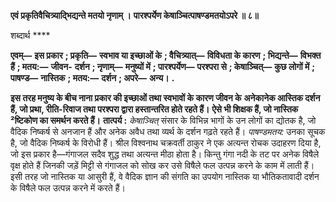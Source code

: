 **एवं प्रकृतिवैचित्र्याद्भिद्यन्ते मतयो नृणाम् ।** **पारश्पर्येण केषाञ्चित्पाषण्डमतयोऽपरे ॥ ८॥** 

शब्दार्थ **** 

**एवम्—** **इस प्रकार** **; प्रकृति—** **स्वभाव या इच्छाओं के** **; वैचित्र्यात्—** **विविधता के कारण** **; भिद्यन्ते—** **विभक्त हैं** **; मतय:—** **जीवन-** **दर्शन** **; नृणाम्—** **मनुष्यों में** **; पारश्पर्येण—** **परश्परा से** **; केषाञ्चित्—** **कुछ लोगों में** **; पाषण्ड—** **नास्तिक** **; मतय:—** **दर्शन** **; अपरे—** **अन्य।** **.** 

**इस तरह मनुष्य के बीच नाना प्रकार की इच्छाओं तथा स्वभावों के कारण जीवन के** **अनेकानेक आस्तिक दर्शन हैं, जो प्रथा, रीति-रिवाज तथा परश्परा द्वारा हस्तान्तरित होते रहते हैं।** **ऐसे भी शिक्षक हैं, जो नास्तिक ²ष्टिकोण का समर्थन करते हैं।** **तात्पर्य :** *केषाञ्चित्* संसार के विभिन्न भागों के उन लोगों का द्योतक है, जो वैदिक निष्कर्ष से अनजान हैं और अनेक अवैध तथा व्यर्थ के दर्शन गढ़ते रहते हैं। *पाषण्डमतय:* उनका सूचक है, जो वैदिक निष्कर्ष के विरोधी हैं। श्रील विश्वनाथ चक्रवर्ती ठाकुर ने एक अत्यन्त रोचक उदाहरण दिया है, जो इस प्रकार है—गंगाजल सदैव शुद्ध तथा अत्यन्त मीठा होता है। किन्तु गंगा नदी के तट पर अनेक विषैले वृक्ष होते हैं जिनकी जड़ें मिट्टी से गंगाजल को सोख कर उसे विषैले फल उत्पन्न करने के काम में लाती हैं। इसी तरह जो नास्तिक या आसुरी हैं, वे वैदिक ज्ञान की संगति का उपयोग नास्तिक या भौतिकतावादी दर्शन के विषैले फल उत्पन्न करने में करते हैं।  